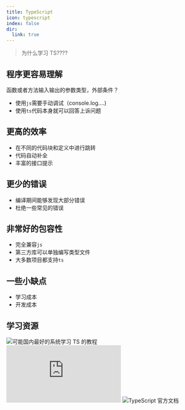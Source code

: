 ```yaml
---
title: TypeScript
icon: typescript
index: false
dir:
  link: true
---
```


> 为什么学习 TS????

## 程序更容易理解

函数或者方法输入输出的参数类型，外部条件？

- 使用`js`需要手动调试（console.log....)
- 使用`ts`代码本身就可以回答上诉问题

## 更高的效率

- 在不同的代码块和定义中进行跳转
- 代码自动补全
- 丰富的接口提示

## 更少的错误

- 编译期间能够发现大部分错误
- 杜绝一些常见的错误

## 非常好的包容性

- 完全兼容`js`
- 第三方库可以单独编写类型文件
- 大多数项目都支持`ts`

## 一些小缺点

- 学习成本
- 开发成本

## 学习资源

![可能国内最好的系统学习 TS 的教程](https://yayujs.com/)
![TypeScript 入门教程](https://ts.xcatliu.com/introduction/what-is-typescript.html)
![TypeScript 官方文档](https://www.typescriptlang.org/docs/)
